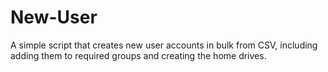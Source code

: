# New-User
A simple script that creates new user accounts in bulk from CSV, including adding them to required groups and creating the home drives.
